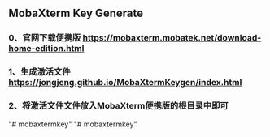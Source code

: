 ## MobaXterm Key Generate

### 0、官网下载便携版 https://mobaxterm.mobatek.net/download-home-edition.html
### 1、生成激活文件   https://jongjeng.github.io/MobaXtermKeygen/index.html
### 2、将激活文件文件放入MobaXterm便携版的根目录中即可
"# mobaxtermkey" 
"# mobaxtermkey" 

